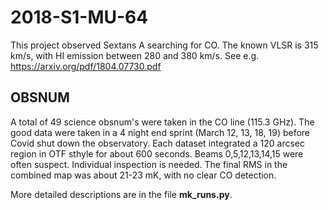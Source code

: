 # 2018-S1-MU-64

This project observed Sextans A searching for CO.   The known VLSR is 315 km/s, with HI emission
between 280 and 380 km/s. See e.g. https://arxiv.org/pdf/1804.07730.pdf

## OBSNUM

A total of 49 science obsnum's were taken in the CO line (115.3 GHz).
The good data were taken in a 4 night end sprint (March 12, 13, 18, 19) before Covid shut down the observatory.
Each dataset integrated a 120 arcsec region in OTF sthyle for about 600 seconds. Beams 0,5,12,13,14,15 were
often suspect. Individual inspection is needed. The final RMS in the combined map was about 21-23 mK, with no
clear CO detection.

More detailed descriptions are in the file **mk_runs.py**.


